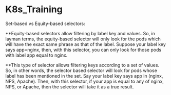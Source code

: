 # K8s_Training

Set-based vs Equity-based selectors:

**Equity-based selectors allow filtering by label key and values. So, in layman terms, the equity-based selector will only look for the pods which will have the exact same phrase as that of the label.
Suppose your label key says app=nginx, then, with this selector, you can only look for those pods with label app equal to nginx.

**This type of selector allows filtering keys according to a set of values. So, in other words, the selector based selector will look for pods whose label has been mentioned in the set.
Say your label key says app in (nginx, NPS, Apache). Then, with this selector, if your app is equal to any of nginx, NPS, or Apache, then the selector will take it as a true result.
